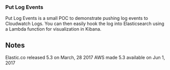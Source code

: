 ### Put Log Events

Put Log Events is a small POC to demonstrate pushing log events to Cloudwatch Logs. You can then easily
hook the log into Elasticsearch using a Lambda function for visualization in Kibana.

## Notes
Elastic.co released 5.3 on March, 28 2017
AWS made 5.3 available on Jun 1, 2017
